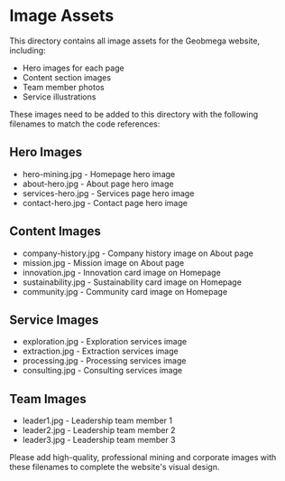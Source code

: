 # Image Assets

This directory contains all image assets for the Geobmega website, including:

- Hero images for each page
- Content section images
- Team member photos
- Service illustrations

These images need to be added to this directory with the following filenames to match the code references:

## Hero Images
- hero-mining.jpg - Homepage hero image
- about-hero.jpg - About page hero image
- services-hero.jpg - Services page hero image
- contact-hero.jpg - Contact page hero image

## Content Images
- company-history.jpg - Company history image on About page
- mission.jpg - Mission image on About page
- innovation.jpg - Innovation card image on Homepage
- sustainability.jpg - Sustainability card image on Homepage
- community.jpg - Community card image on Homepage

## Service Images
- exploration.jpg - Exploration services image
- extraction.jpg - Extraction services image
- processing.jpg - Processing services image
- consulting.jpg - Consulting services image

## Team Images
- leader1.jpg - Leadership team member 1
- leader2.jpg - Leadership team member 2
- leader3.jpg - Leadership team member 3

Please add high-quality, professional mining and corporate images with these filenames to complete the website's visual design.